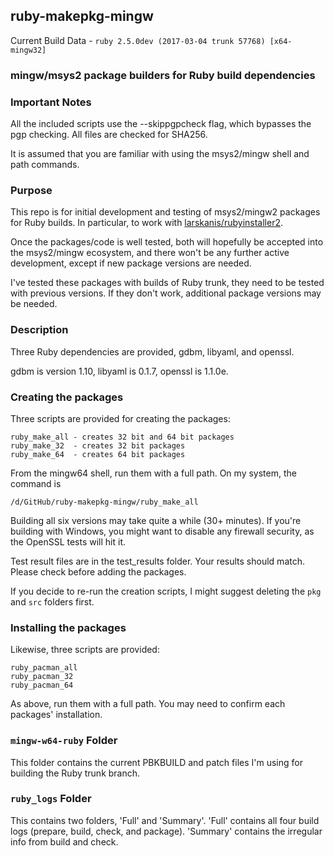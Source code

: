 ## ruby-makepkg-mingw

Current Build Data - `ruby 2.5.0dev (2017-03-04 trunk 57768) [x64-mingw32]`

### mingw/msys2 package builders for Ruby build dependencies

### Important Notes

All the included scripts use the --skippgpcheck flag, which bypasses the pgp checking.  All files are checked for SHA256.

It is assumed that you are familiar with using the msys2/mingw shell and path commands.

### Purpose

This repo is for initial development and testing of msys2/mingw2 packages for Ruby builds. In particular, to work with [larskanis/rubyinstaller2](https://github.com/larskanis/rubyinstaller2).

Once the packages/code is well tested, both will hopefully be accepted into the msys2/mingw ecosystem, and there won't be any further active development, except if new package versions are needed.

I've tested these packages with builds of Ruby trunk, they need to be tested with previous versions.  If they don't work, additional package versions may be needed.

### Description

Three Ruby dependencies are provided, gdbm, libyaml, and openssl.

gdbm is version 1.10, libyaml is 0.1.7, openssl is 1.1.0e.

### Creating the packages

Three scripts are provided for creating the packages:
```
ruby_make_all - creates 32 bit and 64 bit packages
ruby_make_32  - creates 32 bit packages
ruby_make_64  - creates 64 bit packages
```

From the mingw64 shell, run them with a full path.  On my system, the command is 
```
/d/GitHub/ruby-makepkg-mingw/ruby_make_all
```

Building all six versions may take quite a while (30+ minutes).  If you're building
with Windows, you might want to disable any firewall security, as the OpenSSL tests will hit it.

Test result files are in the test_results folder.  Your results should match.
Please check before adding the packages.

If you decide to re-run the creation scripts, I might suggest deleting the `pkg`
and `src` folders first.

### Installing the packages

Likewise, three scripts are provided:

```
ruby_pacman_all
ruby_pacman_32
ruby_pacman_64
```

As above, run them with a full path.  You may need to confirm each packages' installation.

### `mingw-w64-ruby` Folder

This folder contains the current PBKBUILD and patch files I'm using for building
the Ruby trunk branch.

### `ruby_logs` Folder

This contains two folders, 'Full' and 'Summary'.  'Full' contains all four build
logs (prepare, build, check, and package).  'Summary' contains the irregular info
from build and check.
